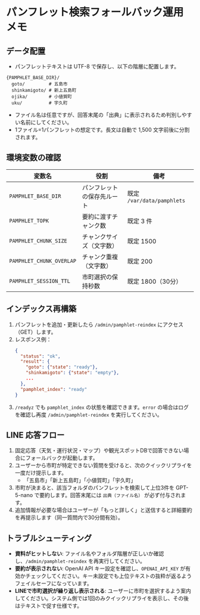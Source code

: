 # パンフレット検索フォールバック運用メモ

## データ配置

- パンフレットテキストは UTF-8 で保存し、以下の階層に配置します。

```
{PAMPHLET_BASE_DIR}/
  goto/         # 五島市
  shinkamigoto/ # 新上五島町
  ojika/        # 小値賀町
  uku/          # 宇久町
```

- ファイル名は任意ですが、回答末尾の「出典」に表示されるため判別しやすい名前にしてください。
- 1ファイル=1パンフレットの想定です。長文は自動で 1,500 文字前後に分割されます。

## 環境変数の確認

| 変数名 | 役割 | 備考 |
| ------ | ---- | ---- |
| `PAMPHLET_BASE_DIR` | パンフレットの保存先ルート | 既定 `/var/data/pamphlets` |
| `PAMPHLET_TOPK` | 要約に渡すチャンク数 | 既定 3 件 |
| `PAMPHLET_CHUNK_SIZE` | チャンクサイズ（文字数） | 既定 1500 |
| `PAMPHLET_CHUNK_OVERLAP` | チャンク重複（文字数） | 既定 200 |
| `PAMPHLET_SESSION_TTL` | 市町選択の保持秒数 | 既定 1800（30分） |

## インデックス再構築

1. パンフレットを追加・更新したら `/admin/pamphlet-reindex` にアクセス（GET）します。
2. レスポンス例：
   ```json
   {
     "status": "ok",
     "result": {
       "goto": {"state": "ready"},
       "shinkamigoto": {"state": "empty"},
       ...
     },
     "pamphlet_index": "ready"
   }
   ```
3. `/readyz` でも `pamphlet_index` の状態を確認できます。`error` の場合はログを確認し再度 `/admin/pamphlet-reindex` を実行してください。

## LINE 応答フロー

1. 固定応答（天気・運行状況・マップ）や観光スポットDBで回答できない場合にフォールバックが起動します。
2. ユーザーから市町が特定できない質問を受けると、次のクイックリプライを一度だけ提示します。
   - 「五島市」「新上五島町」「小値賀町」「宇久町」
3. 市町が決まると、該当フォルダのパンフレットを検索して上位3件を GPT-5-nano で要約します。回答末尾には `出典（ファイル名）` が必ず付与されます。
4. 追加情報が必要な場合はユーザーが「もっと詳しく」と送信すると詳細要約を再提示します（同一質問内で30分間有効）。

## トラブルシューティング

- **資料がヒットしない**: ファイル名やフォルダ階層が正しいか確認し、`/admin/pamphlet-reindex` を再実行してください。
- **要約が表示されない**: OpenAI API キー設定を確認し、`OPENAI_API_KEY` が有効かチェックしてください。キー未設定でも上位テキストの抜粋が返るようフェイルセーフになっています。
- **LINEで市町選択が繰り返し表示される**: ユーザーに市町を選択するよう案内してください。システム側では1回のみクイックリプライを表示し、その後はテキストで促す仕様です。
